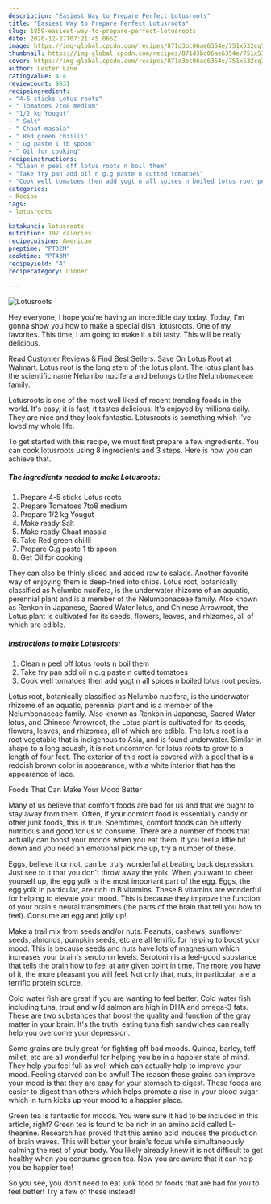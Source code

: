 ```yaml
---
description: "Easiest Way to Prepare Perfect Lotusroots"
title: "Easiest Way to Prepare Perfect Lotusroots"
slug: 1859-easiest-way-to-prepare-perfect-lotusroots
date: 2020-12-27T07:21:45.066Z
image: https://img-global.cpcdn.com/recipes/871d3bc06ae6354e/751x532cq70/lotusroots-recipe-main-photo.jpg
thumbnail: https://img-global.cpcdn.com/recipes/871d3bc06ae6354e/751x532cq70/lotusroots-recipe-main-photo.jpg
cover: https://img-global.cpcdn.com/recipes/871d3bc06ae6354e/751x532cq70/lotusroots-recipe-main-photo.jpg
author: Lester Lane
ratingvalue: 4.4
reviewcount: 9831
recipeingredient:
- "4-5 sticks Lotus roots"
- " Tomatoes 7to8 medium"
- "1/2 kg Yougut"
- " Salt"
- " Chaat masala"
- " Red green chiilli"
- " Gg paste 1 tb spoon"
- " Oil for cooking"
recipeinstructions:
- "Clean n peel off lotus roots n boil them"
- "Take fry pan add oil n g.g paste n cutted tomatoes"
- "Cook well tomatoes then add yogt n all spices n boiled lotus root pecies."
categories:
- Recipe
tags:
- lotusroots

katakunci: lotusroots 
nutrition: 107 calories
recipecuisine: American
preptime: "PT32M"
cooktime: "PT43M"
recipeyield: "4"
recipecategory: Dinner

---
```



![Lotusroots](https://img-global.cpcdn.com/recipes/871d3bc06ae6354e/751x532cq70/lotusroots-recipe-main-photo.jpg)

Hey everyone, I hope you're having an incredible day today. Today, I'm gonna show you how to make a special dish, lotusroots. One of my favorites. This time, I am going to make it a bit tasty. This will be really delicious.

Read Customer Reviews &amp; Find Best Sellers. Save On Lotus Root at Walmart. Lotus root is the long stem of the lotus plant. The lotus plant has the scientific name Nelumbo nucifera and belongs to the Nelumbonaceae family.

Lotusroots is one of the most well liked of recent trending foods in the world. It's easy, it is fast, it tastes delicious. It's enjoyed by millions daily. They are nice and they look fantastic. Lotusroots is something which I've loved my whole life.


To get started with this recipe, we must first prepare a few ingredients. You can cook lotusroots using 8 ingredients and 3 steps. Here is how you can achieve that.

<!--inarticleads1-->

##### The ingredients needed to make Lotusroots:

1. Prepare 4-5 sticks Lotus roots
1. Prepare  Tomatoes 7to8 medium
1. Prepare 1/2 kg Yougut
1. Make ready  Salt
1. Make ready  Chaat masala
1. Take  Red green chiilli
1. Prepare  G.g paste 1 tb spoon
1. Get  Oil for cooking


They can also be thinly sliced and added raw to salads. Another favorite way of enjoying them is deep-fried into chips. Lotus root, botanically classified as Nelumbo nucifera, is the underwater rhizome of an aquatic, perennial plant and is a member of the Nelumbonaceae family. Also known as Renkon in Japanese, Sacred Water lotus, and Chinese Arrowroot, the Lotus plant is cultivated for its seeds, flowers, leaves, and rhizomes, all of which are edible. 

<!--inarticleads2-->

##### Instructions to make Lotusroots:

1. Clean n peel off lotus roots n boil them
1. Take fry pan add oil n g.g paste n cutted tomatoes
1. Cook well tomatoes then add yogt n all spices n boiled lotus root pecies.


Lotus root, botanically classified as Nelumbo nucifera, is the underwater rhizome of an aquatic, perennial plant and is a member of the Nelumbonaceae family. Also known as Renkon in Japanese, Sacred Water lotus, and Chinese Arrowroot, the Lotus plant is cultivated for its seeds, flowers, leaves, and rhizomes, all of which are edible. The lotus root is a root vegetable that is indigenous to Asia, and is found underwater. Similar in shape to a long squash, it is not uncommon for lotus roots to grow to a length of four feet. The exterior of this root is covered with a peel that is a reddish brown color in appearance, with a white interior that has the appearance of lace. 

Foods That Can Make Your Mood Better


Many of us believe that comfort foods are bad for us and that we ought to stay away from them. Often, if your comfort food is essentially candy or other junk foods, this is true. Soemtimes, comfort foods can be utterly nutritious and good for us to consume. There are a number of foods that actually can boost your moods when you eat them. If you feel a little bit down and you need an emotional pick me up, try a number of these.

Eggs, believe it or not, can be truly wonderful at beating back depression. Just see to it that you don't throw away the yolk. When you want to cheer yourself up, the egg yolk is the most important part of the egg. Eggs, the egg yolk in particular, are rich in B vitamins. These B vitamins are wonderful for helping to elevate your mood. This is because they improve the function of your brain's neural transmitters (the parts of the brain that tell you how to feel). Consume an egg and jolly up!

Make a trail mix from seeds and/or nuts. Peanuts, cashews, sunflower seeds, almonds, pumpkin seeds, etc are all terrific for helping to boost your mood. This is because seeds and nuts have lots of magnesium which increases your brain's serotonin levels. Serotonin is a feel-good substance that tells the brain how to feel at any given point in time. The more you have of it, the more pleasant you will feel. Not only that, nuts, in particular, are a terrific protein source.

Cold water fish are great if you are wanting to feel better. Cold water fish including tuna, trout and wild salmon are high in DHA and omega-3 fats. These are two substances that boost the quality and function of the gray matter in your brain. It's the truth: eating tuna fish sandwiches can really help you overcome your depression. 

Some grains are truly great for fighting off bad moods. Quinoa, barley, teff, millet, etc are all wonderful for helping you be in a happier state of mind. They help you feel full as well which can actually help to improve your mood. Feeling starved can be awful! The reason these grains can improve your mood is that they are easy for your stomach to digest. These foods are easier to digest than others which helps promote a rise in your blood sugar which in turn kicks up your mood to a happier place.

Green tea is fantastic for moods. You were sure it had to be included in this article, right? Green tea is found to be rich in an amino acid called L-theanine. Research has proved that this amino acid induces the production of brain waves. This will better your brain's focus while simultaneously calming the rest of your body. You likely already knew it is not difficult to get healthy when you consume green tea. Now you are aware that it can help you be happier too!

So you see, you don't need to eat junk food or foods that are bad for you to feel better! Try a few of these instead!

